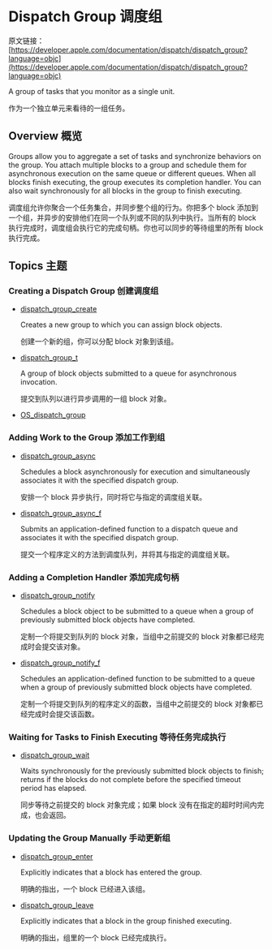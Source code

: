 # Dispatch Group 调度组

原文链接：[https://developer.apple.com/documentation/dispatch/dispatch_group?language=objc](https://developer.apple.com/documentation/dispatch/dispatch_group?language=objc)

A group of tasks that you monitor as a single unit.
	
作为一个独立单元来看待的一组任务。
		
## Overview 概览

Groups allow you to aggregate a set of tasks and synchronize behaviors on the group. You attach multiple blocks to a group and schedule them for asynchronous execution on the same queue or different queues. When all blocks finish executing, the group executes its completion handler. You can also wait synchronously for all blocks in the group to finish executing.

调度组允许你聚合一个任务集合，并同步整个组的行为。你把多个 block 添加到一个组，并异步的安排他们在同一个队列或不同的队列中执行。当所有的 block 执行完成时，调度组会执行它的完成句柄。你也可以同步的等待组里的所有 block 执行完成。

## Topics 主题

### Creating a Dispatch Group 创建调度组

- [dispatch\_group\_create]()

	Creates a new group to which you can assign block objects.
	
	创建一个新的组，你可以分配 block 对象到该组。

- [dispatch\_group\_t]()

	A group of block objects submitted to a queue for asynchronous invocation.
	
	提交到队列以进行异步调用的一组 block 对象。

- [OS\_dispatch\_group]()

### Adding Work to the Group 添加工作到组

- [dispatch\_group\_async]()

	Schedules a block asynchronously for execution and simultaneously associates it with the specified dispatch group.
	
	安排一个 block 异步执行，同时将它与指定的调度组关联。

- [dispatch\_group\_async\_f]()

	Submits an application-defined function to a dispatch queue and associates it with the specified dispatch group.
	
	提交一个程序定义的方法到调度队列，并将其与指定的调度组关联。

### Adding a Completion Handler 添加完成句柄

- [dispatch\_group\_notify]()

	Schedules a block object to be submitted to a queue when a group of previously submitted block objects have completed.
	
	定制一个将提交到队列的 block 对象，当组中之前提交的 block 对象都已经完成时会提交该对象。

- [dispatch\_group\_notify\_f]()

	Schedules an application-defined function to be submitted to a queue when a group of previously submitted block objects have completed.
	
	定制一个将提交到队列的程序定义的函数，当组中之前提交的 block 对象都已经完成时会提交该函数。

### Waiting for Tasks to Finish Executing 等待任务完成执行

- [dispatch\_group\_wait]()

	Waits synchronously for the previously submitted block objects to finish; returns if the blocks do not complete before the specified timeout period has elapsed.
	
	同步等待之前提交的 block 对象完成；如果 block 没有在指定的超时时间内完成，也会返回。

### Updating the Group Manually 手动更新组

- [dispatch\_group\_enter]()

	Explicitly indicates that a block has entered the group.
	
	明确的指出，一个 block 已经进入该组。

- [dispatch\_group\_leave]()

	Explicitly indicates that a block in the group finished executing.
	
	明确的指出，组里的一个 block 已经完成执行。
	
